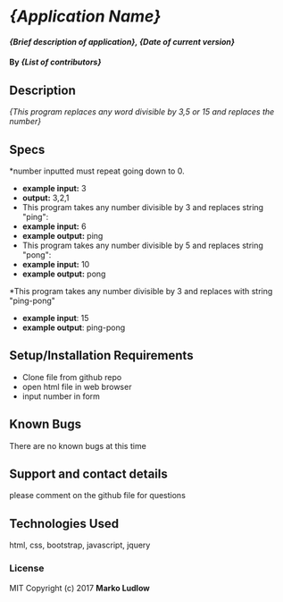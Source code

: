 # _{Application Name}_

#### _{Brief description of application}, {Date of current version}_

#### By _**{List of contributors}**_

## Description

_{This program replaces any word divisible by 3,5 or 15 and replaces the number}_

## Specs

*number inputted must repeat going down to 0.
* **example input:** 3
* **output:** 3,2,1
* This program takes any number divisible by 3 and replaces string "ping":
* **example input:** 6
* **example output:** ping
* This program takes any number divisible by 5 and replaces string "pong":
* **example input:** 10
* **example output:** pong

*This program takes any number divisible by 3 and replaces with string "ping-pong"
* **example input**: 15
* **example output**: ping-pong


## Setup/Installation Requirements

* Clone file from github repo
* open html file in web browser
* input number in form

## Known Bugs

There are no known bugs at this time

## Support and contact details

please comment on the github file for questions

## Technologies Used

html, css, bootstrap, javascript, jquery

### License

MIT
Copyright (c) 2017 **Marko Ludlow**
